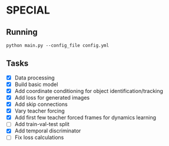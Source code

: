 # SPECIAL
## Running
`python main.py --config_file config.yml`

## Tasks
- [X] Data processing
- [X] Build basic model
- [X] Add coordinate conditioning for object identification/tracking
- [X] Add loss for generated images
- [X] Add skip connections
- [X] Vary teacher forcing
- [X] Add first few teacher forced frames for dynamics learning
- [ ] Add train-val-test split
- [X] Add temporal discriminator
- [ ] Fix loss calculations
